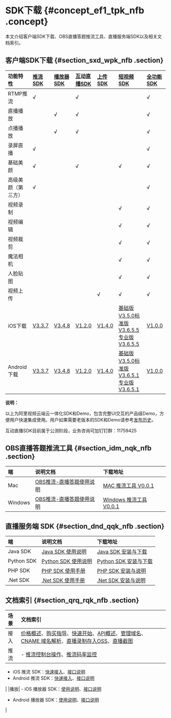 # SDK下载 {#concept_ef1_tpk_nfb .concept}

本文介绍客户端SDK下载、OBS直播答题推流工具、直播服务端SDK以及相关文档索引。

## **客户端SDK下载** {#section_sxd_wpk_nfb .section}

|功能特性|[推流SDK](https://help.aliyun.com/document_detail/61989.html?spm=a2c4g.11174283.6.767.yIpIp4)|[播放器SDK](https://help.aliyun.com/document_detail/61109.html?spm=a2c4g.11186623.6.694.6hnMGU)|[互动直播SDK](https://help.aliyun.com/document_detail/84806.html)|[上传SDK](https://help.aliyun.com/document_detail/52200.html?spm=a2c4g.11186623.6.718.9r6hIJ)|[短视频SDK](https://help.aliyun.com/document_detail/53407.html?spm=a2c4g.11186623.6.684.1i7C5L)|[全功能SDK](https://help.aliyun.com/document_detail/84756.html?spm=a2c4g.11186623.6.679.PXfvQd)|
|:---|:------------------------------------------------------------------------------------------|:-------------------------------------------------------------------------------------------|:------------------------------------------------------------|:------------------------------------------------------------------------------------------|:-------------------------------------------------------------------------------------------|:-------------------------------------------------------------------------------------------|
|RTMP推流|√| |√| | |√|
|直播播放| |√|√| | |√|
|点播播放| |√|√| | |√|
|录屏直播|√| | | | |√|
|基础美颜|√| |√| |√|√|
|高级美颜（第三方）|√| | | | |√|
|视频录制| | | | |√|√|
|视频编辑| | | | |√|√|
|视频裁剪| | | | |√|√|
|魔法相机| | | | |√|√|
|人脸贴图| | | | |√|√|
|视频上传| | | |√|√|√|
|iOS下载|[V3.3.7](http://vod-download.cn-shanghai.aliyuncs.com/sdk/pusher/ApsaraVideo_Pusher_v3.3.7_iOS_20181012.zip)|[V3.4.8](http://vod-download.cn-shanghai.aliyuncs.com/sdk/player/ApsaraVideo_videoPlay_v3.4.8_iOS_20181108.zip)|[V1.2.0](http://vod-download.cn-shanghai.aliyuncs.com/sdk/interactiveLive/AlivcInteractive_v1.2.0_iOS.zip)|[V1.4.0](https://vod-download.cn-shanghai.aliyuncs.com/vodupload/1.4/ApsaraVideo_Uplpad_v1.4.0_iOS_20180806.zip)|[基础版V3.5.0](https://vod-download.cn-shanghai.aliyuncs.com/sdk/svideo/3.5/ios/ApsaraVideo_shortVideoBase_v3.5.0_iOS_20170712.zip)[标准版V3.6.5.5](https://vod-download.cn-shanghai.aliyuncs.com/sdk/svideo/3.6.5.5/ApsaraVideo_shortVideoST_v3.6.5.5_iOS_20180919.zip)[专业版V3.6.5.5](https://vod-download.cn-shanghai.aliyuncs.com/sdk/svideo/3.6.5.5/ApsaraVideo_shortVideoPro_v3.6.5.5_iOS_20180919.zip)|[V1.0.0](https://vod-download.cn-shanghai.aliyuncs.com/sdk/ApsaraVideo/ApsaraVideo_iOS_20180712.zip)|
|Android下载|[V3.3.7](http://vod-download.cn-shanghai.aliyuncs.com/sdk/pusher/ApsaraVideo_Pusher_v3.3.7_Android_20181026.zip)|[V3.4.8](http://vod-download.cn-shanghai.aliyuncs.com/sdk/player/ApsaraVideo_Player_v3.4.8_Android_20171108.zip)|[V1.2.0](http://vod-download.cn-shanghai.aliyuncs.com/sdk/interactiveLive/AlivcInteractive_v1.2.0_Android.zip)|[V1.4.0](https://vod-download.cn-shanghai.aliyuncs.com/vodupload/1.4/ApsaraVideo_Uplpad_v1.4.0_Android_20180806.zip)|[基础版V3.5.0](http://docs-aliyun.cn-hangzhou.oss.aliyun-inc.com/assets/attach/51992/cn_zh/1531386237289/ApsaraVideo_shortVideoBase_v3.5.0_Android_20170712.zip)[标准版V3.6.5.1](https://vod-download.cn-shanghai.aliyuncs.com/sdk/svideo/3.6.5.1/ApsaraVideo_shortVideoST_v3.6.5.1_Android_20180930.zip)[专业版V3.6.5.1](https://vod-download.cn-shanghai.aliyuncs.com/sdk/svideo/3.6.5.1/ApsaraVideo_shortVideoPro_v3.6.5.1_Android_20180821.zip)|[V1.0.0](https://vod-download.cn-shanghai.aliyuncs.com/sdk/ApsaraVideo/ApsaraVideo_20180712.zip)|

**说明：** 

以上为阿里视频云端云一体化SDK和Demo，包含完整UI交互的产品级Demo，方便用户快速集成使用。用户如果需要老版本的SDK和Demo请参考[发布历史](https://help.aliyun.com/document_detail/53059.html?spm=a2c4g.11186623.6.682.YKT15z)。

互动直播SDK目前属于公测阶段，业务咨询可加钉钉群：11759425

## OBS直播答题推流工具 {#section_idm_nqk_nfb .section}

|端|说明文档|下载地址|
|:-|:---|:---|
|Mac|[OBS推流-直播答题使用说明](https://help.aliyun.com/document_detail/66134.html)|[MAC 推流工具 V0.0.1](https://vod-download.cn-shanghai.aliyuncs.com/sdk-out-demo/AlivcLivePusher/OBS_Mac_20180131.zip)|
|Windows|[OBS推流-直播答题使用说明](https://help.aliyun.com/document_detail/66134.html)|[Windows 推流工具 V0.0.1](https://vod-download.cn-shanghai.aliyuncs.com/sdk-out-demo/AlivcLivePusher/OBS-Windows-Installer_20180131.zip)|

## 直播服务端 SDK {#section_dnd_qqk_nfb .section}

|端|说明文档|下载地址|
|:-|:---|:---|
|Java SDK|[Java SDK 使用说明](https://help.aliyun.com/document_detail/53270.html)|[Java SDK 安装与下载](https://develop.aliyun.com/sdk/java?spm=5176.7926468.210367.1.rX8Il4)|
|Python SDK|[Python SDK 使用说明](https://help.aliyun.com/document_detail/53272.html)|[Python SDK 安装与下载](https://develop.aliyun.com/sdk/python?spm=5176.7926450.210367.2.BygG6L)|
|PHP SDK|[PHP SDK 使用手册](https://develop.aliyun.com/sdk/php?spm=5176.52618.210367.3.NHyaTv)|[PHP SDK 安装与说明](https://develop.aliyun.com/sdk/php?spm=5176.52618.210367.3.NHyaTv)|
|.Net SDK|[.Net SDK 使用手册](https://develop.aliyun.com/sdk/csharp?spm=5176.doc27234.2.4.TPiG4j)|[.Net SDK 安装与说明](https://develop.aliyun.com/sdk/csharp?spm=5176.7926452.210367.4.7Mkow0)|

## 文档索引 {#section_qrq_rqk_nfb .section}

|场景|文档索引|
|:-|:---|
|接入|[价格概述](../../../../cn.zh-CN/产品定价/计费概述.md#)、[购买指导](../../../../cn.zh-CN/产品定价/购买流程.md#)、[快速开始](../../../../cn.zh-CN/用户指南/快速开始.md#)、[API概述](../../../../cn.zh-CN/API参考/直播API概述.md#)、[管理域名](../../../../cn.zh-CN/用户指南/域名管理/管理域名/添加域名.md#)、[CNAME 域名解析](../../../../cn.zh-CN/用户指南/域名管理/解析CNAME.md#)、[直播录制存入OSS](../../../../cn.zh-CN/用户指南/录制管理/录制存储至OSS/直播录制存储至OSS.md#)、[直播截图](../../../../cn.zh-CN/用户指南/截图管理/配置截图.md#)|
|推流| -   [推流控制台操作](../../../../cn.zh-CN/用户指南/推播流配置/配置边缘推流.md#)、[推流码率监控](../../../../cn.zh-CN/用户指南/直播流管理/查看直播流帧率码率.md#)
-   iOS 推流 SDK：[快速接入](https://help.aliyun.com/document_detail/45263.html)、[接口说明](https://help.aliyun.com/document_detail/50078.html)
-   Android 推流 SDK：[快速接入](https://help.aliyun.com/document_detail/45265.html)、[接口说明](https://help.aliyun.com/document_detail/50075.html)

 |
|播放| -   iOS 播放器 SDK：[使用说明](https://help.aliyun.com/document_detail/61431.html)、[接口说明](https://help.aliyun.com/document_detail/61899.html)
-   Android 播放器 SDK：[使用说明](https://help.aliyun.com/document_detail/61908.html)、[接口说明](https://help.aliyun.com/document_detail/61917.html) 

 |

